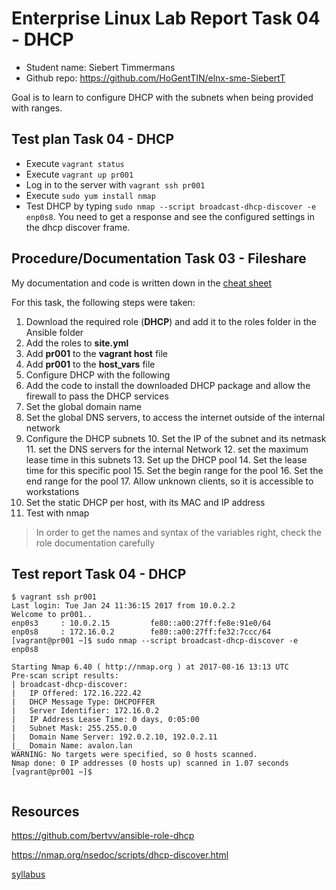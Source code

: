 # Enterprise Linux Lab Report Task 04 - DHCP

- Student name: Siebert Timmermans
- Github repo: <https://github.com/HoGentTIN/elnx-sme-SiebertT>

Goal is to learn to configure DHCP with the subnets when being provided with ranges.

## Test plan Task 04 - DHCP

- Execute `vagrant status`
- Execute `vagrant up pr001`
- Log in to the server with `vagrant ssh pr001`
- Execute `sudo yum install nmap`
- Test DHCP by typing `sudo nmap --script broadcast-dhcp-discover -e enp0s8`. You need to get a response and see the configured settings in the dhcp discover frame.


## Procedure/Documentation Task 03 - Fileshare
My documentation and code is written down in the [cheat sheet](https://github.com/HoGentTIN/elnx-sme-SiebertT/blob/master/report/Task%2004%20DHCP/cheat-sheet%20DHCP.md)

For this task, the following steps were taken:

1. Download the required role (**DHCP**) and add it to the roles folder in the Ansible folder
2. Add the roles to **site.yml**
3. Add **pr001** to the **vagrant host** file
4. Add **pr001** to the **host_vars** file
5. Configure DHCP with the following
  6. Add the code to install the downloaded DHCP package and allow the firewall to pass the DHCP services
  7. Set the global domain name
  8. Set the global DNS servers, to access the internet outside of the internal network
  9. Configure the DHCP subnets
    10. Set the IP of the subnet and its netmask
    11. set the DNS servers for the internal Network
    12. set the maximum lease time in this subnets
    13. Set up the DHCP pool
      14. Set the lease time for this specific pool
      15. Set the begin range for the pool
      16. Set the end range for the pool
      17. Allow unknown clients, so it is accessible to workstations
  18. Set the static DHCP per host, with its MAC and IP address
10. Test with nmap


> In order to get the names and syntax of the variables right, check the role documentation carefully


## Test report Task 04 - DHCP

```
$ vagrant ssh pr001
Last login: Tue Jan 24 11:36:15 2017 from 10.0.2.2
Welcome to pr001..
enp0s3     : 10.0.2.15         fe80::a00:27ff:fe8e:91e0/64
enp0s8     : 172.16.0.2        fe80::a00:27ff:fe32:7ccc/64
[vagrant@pr001 ~]$ sudo nmap --script broadcast-dhcp-discover -e enp0s8

Starting Nmap 6.40 ( http://nmap.org ) at 2017-08-16 13:13 UTC
Pre-scan script results:
| broadcast-dhcp-discover:
|   IP Offered: 172.16.222.42
|   DHCP Message Type: DHCPOFFER
|   Server Identifier: 172.16.0.2
|   IP Address Lease Time: 0 days, 0:05:00
|   Subnet Mask: 255.255.0.0
|   Domain Name Server: 192.0.2.10, 192.0.2.11
|_  Domain Name: avalon.lan
WARNING: No targets were specified, so 0 hosts scanned.
Nmap done: 0 IP addresses (0 hosts up) scanned in 1.07 seconds
[vagrant@pr001 ~]$


```


## Resources


https://github.com/bertvv/ansible-role-dhcp

https://nmap.org/nsedoc/scripts/dhcp-discover.html

[syllabus](https://chamilo.hogent.be/Chamilo/Libraries/Resources/Javascript/Plugin/PDFJS/web/viewer.html?file=https%3A%2F%2Fchamilo.hogent.be%2Findex.php%3Fapplication%3DChamilo%255CCore%255CRepository%26go%3DDocumentDownloader%26object%3D2327320%26security_code%3D24ed8910204771c621e8dae1f7cbad0e2148b8bc%26display%3D1)
